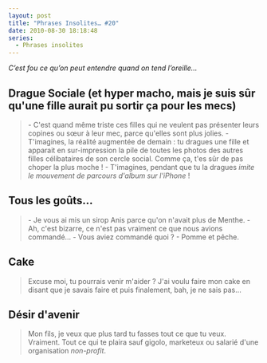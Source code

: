 ```yaml
---
layout: post
title: "Phrases Insolites… #20"
date: 2010-08-30 18:18:48
series:
  - Phrases insolites
---
```


_C’est fou ce qu’on peut entendre quand on tend l’oreille…_

<!-- more -->

## Drague Sociale (et hyper macho, mais je suis sûr qu'une fille aurait pu sortir ça pour les mecs)

> \- C'est quand même triste ces filles qui ne veulent pas présenter leurs copines ou sœur à leur mec, parce qu'elles sont plus jolies.
> \- T'imagines, la réalité augmentée de demain&nbsp;: tu dragues une fille et apparait en sur-impression la pile de toutes les photos des autres filles célibataires de son cercle social. Comme ça, t'es sûr de pas choper la plus moche&nbsp;!
> \- T'imagines, pendant que tu la dragues *imite le mouvement de parcours d'album sur l'iPhone*&nbsp;!

## Tous les goûts…

> \- Je vous ai mis un sirop Anis parce qu'on n'avait plus de Menthe.
> \- Ah, c'est bizarre, ce n'est pas vraiment ce que nous avions commandé…
> \- Vous aviez commandé quoi&nbsp;?
> \- Pomme et pêche.

## Cake

> Excuse moi, tu pourrais venir m'aider&nbsp;? J'ai voulu faire mon cake en disant que je savais faire et puis finalement, bah, je ne sais pas…

## Désir d'avenir

> Mon fils, je veux que plus tard tu fasses tout ce que tu veux. Vraiment. Tout ce qui te plaira sauf gigolo, marketeux ou salarié d'une organisation <em lang="en">non-profit</em>.
